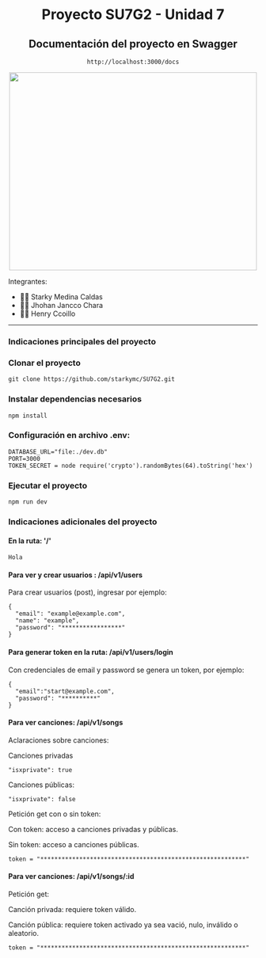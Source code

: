 
<div align="center">
<h1 style="text-align: center;">Proyecto SU7G2 - Unidad 7</h1>


<h2>Documentación del proyecto en Swagger </h2>

    http://localhost:3000/docs
</div>
<div align="center">
<img aling="center" width="500" height="400" src="https://i.ibb.co/PgqTxTq/2023-01-24-14h33-53.png" />
</div>



Integrantes:

- 👨‍💻 Starky Medina Caldas
- 👨‍💻 Jhohan Jancco Chara
- 👨‍💻 Henry Ccoillo
<hr>

### **Indicaciones principales del proyecto**
### **Clonar el proyecto**

    git clone https://github.com/starkymc/SU7G2.git

### **Instalar dependencias necesarios**

    npm install

### **Configuración en archivo .env:**

    DATABASE_URL="file:./dev.db"
    PORT=3000
    TOKEN_SECRET = node require('crypto').randomBytes(64).toString('hex')
    
### **Ejecutar el proyecto**

    npm run dev
    
### **Indicaciones adicionales del proyecto**

#### **En la ruta: '/'**

    Hola
    
#### **Para ver y crear usuarios : /api/v1/users**

Para crear usuarios (post), ingresar por ejemplo:


    {
      "email": "example@example.com",
      "name": "example",
      "password": "*****************"
    }
    
    
#### **Para generar token en la ruta: /api/v1/users/login**

Con credenciales de email y password se genera un token, por ejemplo:


    {
      "email":"start@example.com",
      "password": "**********"
    }


#### **Para ver canciones: /api/v1/songs**

Aclaraciones sobre canciones: 

Canciones privadas


    "isxprivate": true
    
    
Canciones públicas: 
    
    "isxprivate": false

        
Petición get con o sin token:

Con token: acceso a canciones privadas y públicas.

Sin token: acceso a canciones públicas.

    token = "**********************************************************"
    
#### **Para ver canciones: /api/v1/songs/:id**
Petición get:

Canción privada: requiere token válido.

Canción pública: requiere token activado ya sea vació, nulo, inválido o aleatorio.


    token = "**********************************************************"
    

